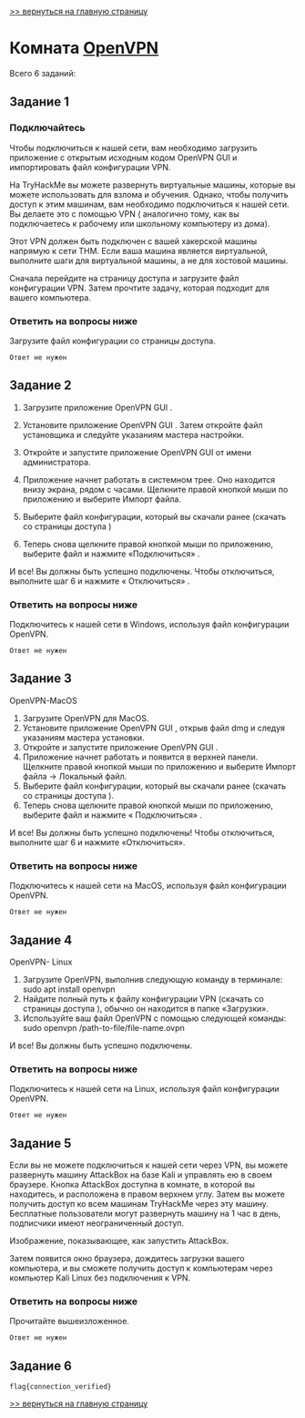 [>> вернуться на главную страницу](https://github.com/BEPb/tryhackme/blob/master/README.md)

# Комната [OpenVPN](https://tryhackme.com/r/room/openvpn) 

Всего 6 заданий:
## Задание 1
### Подключайтесь

Чтобы подключиться к нашей сети, вам необходимо загрузить  приложение с открытым исходным кодом OpenVPN GUI и 
импортировать файл конфигурации VPN.

На TryHackMe вы можете развернуть виртуальные машины, которые вы можете использовать для взлома и обучения. Однако, 
чтобы получить доступ к этим машинам, вам необходимо подключиться к нашей сети. Вы делаете это с помощью VPN ( 
аналогично тому, как вы подключаетесь к рабочему или школьному компьютеру из дома).

Этот VPN должен быть подключен с вашей хакерской машины напрямую к сети THM. Если ваша машина является виртуальной, 
выполните шаги для виртуальной машины, а не для хостовой машины. 

Сначала перейдите на страницу доступа и загрузите файл конфигурации VPN. Затем прочтите задачу, которая подходит для 
вашего компьютера. 

### Ответить на вопросы ниже
Загрузите файл конфигурации со страницы доступа.
```commandline
Ответ не нужен
```

## Задание 2
1. Загрузите приложение OpenVPN GUI .

2. Установите приложение OpenVPN GUI . Затем откройте файл установщика и следуйте указаниям мастера настройки.

3. Откройте и запустите приложение OpenVPN GUI от имени администратора.

4. Приложение начнет работать в системном трее. Оно находится внизу экрана, рядом с часами. Щелкните правой кнопкой 
   мыши по приложению и выберите Импорт файла. 
 
5. Выберите файл конфигурации, который вы скачали ранее (скачать со страницы доступа )

6. Теперь снова щелкните правой кнопкой мыши по приложению, выберите файл и нажмите «Подключиться» .
   

И все! Вы должны быть успешно подключены. Чтобы отключиться, выполните шаг 6 и нажмите « Отключиться» .
### Ответить на вопросы ниже
Подключитесь к нашей сети в Windows, используя файл конфигурации OpenVPN.

```commandline
Ответ не нужен
```

## Задание 3
OpenVPN-MacOS

1. Загрузите OpenVPN для MacOS.
2. Установите приложение OpenVPN GUI , открыв файл dmg и следуя указаниям мастера установки.
3. Откройте и запустите приложение OpenVPN GUI .
4. Приложение начнет работать и появится в верхней панели. Щелкните правой кнопкой мыши по приложению и выберите Импорт файла ->     Локальный файл.
5. Выберите файл конфигурации, который вы скачали ранее (скачать со страницы доступа ).
6. Теперь снова щелкните правой кнопкой мыши по приложению, выберите файл и нажмите « Подключиться» .
       
И все! Вы должны быть успешно подключены! Чтобы отключиться, выполните шаг 6 и нажмите «Отключиться».

### Ответить на вопросы ниже
Подключитесь к нашей сети на MacOS, используя файл конфигурации OpenVPN.
```commandline
Ответ не нужен
```

## Задание 4
OpenVPN- Linux

1. Загрузите OpenVPN, выполнив следующую команду в терминале: sudo apt install openvpn
2. Найдите полный путь к файлу конфигурации VPN (скачать со страницы доступа ), обычно он находится в папке «Загрузки».
3. Используйте ваш файл OpenVPN с помощью следующей команды: sudo openvpn /path-to-file/file-name.ovpn

И все! Вы должны быть успешно подключены.
### Ответить на вопросы ниже
Подключитесь к нашей сети на Linux, используя файл конфигурации OpenVPN.
```commandline
Ответ не нужен
```

## Задание 5
Если вы не можете подключиться к нашей сети через VPN, вы можете развернуть машину AttackBox на базе Kali и 
управлять ею в своем браузере. Кнопка AttackBox доступна в комнате, в которой вы находитесь, и расположена в правом 
верхнем углу. Затем вы можете получить доступ ко всем машинам TryHackMe через эту машину. Бесплатные пользователи 
могут развернуть машину на 1 час в день, подписчики имеют неограниченный доступ.   

Изображение, показывающее, как запустить AttackBox.

Затем появится окно браузера, дождитесь загрузки вашего компьютера, и вы сможете получить доступ к компьютерам через 
компьютер Kali Linux без подключения к VPN. 

### Ответить на вопросы ниже
Прочитайте вышеизложенное.
```commandline
Ответ не нужен
```

## Задание 6

```commandline
flag{connection_verified}
```

[>> вернуться на главную страницу](https://github.com/BEPb/tryhackme/blob/master/README.md)